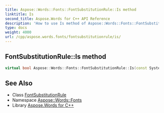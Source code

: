 ```yaml
---
title: Aspose::Words::Fonts::FontSubstitutionRule::Is method
linktitle: Is
second_title: Aspose.Words for C++ API Reference
description: 'How to use Is method of Aspose::Words::Fonts::FontSubstitutionRule class in C++.'
type: docs
weight: 4000
url: /cpp/aspose.words.fonts/fontsubstitutionrule/is/
---
```

## FontSubstitutionRule::Is method




```cpp
virtual bool Aspose::Words::Fonts::FontSubstitutionRule::Is(const System::TypeInfo &target) const override
```

## See Also

* Class [FontSubstitutionRule](../)
* Namespace [Aspose::Words::Fonts](../../)
* Library [Aspose.Words for C++](../../../)
